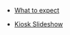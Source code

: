 
* <a href="presentations\quarto\what-to-expect-at-a-tech-meetup\what-to-expect-at-a-tech-meetup.html" target="_blank">What to expect</a>

* <a href="presentations\quarto\kiosk-slideshow\tech meetup - kiosk display.html" target="_blank">Kiosk Slideshow</a>
